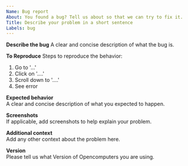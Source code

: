 ```yaml
---
Name: Bug report
About: You found a bug? Tell us about so that we can try to fix it.
Title: Describe your problem in a short sentence
Labels: bug
---
```


**Describe the bug**
A clear and concise description of what the bug is.

**To Reproduce**
Steps to reproduce the behavior:
1. Go to '...'
2. Click on '....'
3. Scroll down to '....'
4. See error

**Expected behavior** <br>
A clear and concise description of what you expected to happen.

**Screenshots** <br>
If applicable, add screenshots to help explain your problem.

**Additional context** <br>
Add any other context about the problem here.

**Version** <br>
Please tell us what Version of Opencomputers you are using.
